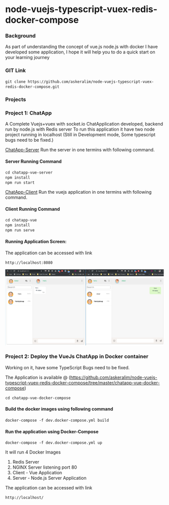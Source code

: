 # node-vuejs-typescript-vuex-redis-docker-compose
### Background
As part of understanding the concept of vue.js node.js with docker I have developed some application, I hope it will help you to do a quick start on your learning journey

### GIT Link
```
git clone https://github.com/askeralim/node-vuejs-typescript-vuex-redis-docker-compose.git
```
### Projects
### Project 1: ChatApp  
A Complete Vuejs+vuex with socket.io ChatApplication developed, backend run by node.js with Redis server
To run this application it have two node project running in localhost (Still in Development mode, Some typescript bugs need to be fixed.) 

[ChatApp-Server](https://github.com/askeralim/node-vuejs-typescript-vuex-redis-docker-compose/tree/master/chatapp-vue-server) 
Run the server in one termins with following command.
#### Server Running Command
```
cd chatapp-vue-server
npm install
npm run start
```
[ChatApp-Client](https://github.com/askeralim/node-vuejs-typescript-vuex-redis-docker-compose/tree/master/chatapp-vue) 
Run the vuejs application in one termins with following command.
#### Client Running Command
```
cd chatapp-vue
npm install
npm run serve
```
#### Running Application Screen:
The application can be accessed with link
```
http://localhost:8080
```
![Running Application Screen](https://github.com/askeralim/node-vuejs-typescript-vuex-redis-docker-compose/blob/master/Screen.JPG)
### Project 2: Deploy the VueJs ChatApp in Docker container
Working on it, have some TypeScript Bugs need to be fixed.

The Application is available @ (https://github.com/askeralim/node-vuejs-typescript-vuex-redis-docker-compose/tree/master/chatapp-vue-docker-compose)

```
cd chatapp-vue-docker-compose
```
#### Build the docker images using following command
```
docker-compose -f dev.docker-compose.yml build
```
#### Run the application using Docker-Compose
```
docker-compose -f dev.docker-compose.yml up
```
It will run 4 Docker Images
1. Redis Server
2. NGINX Server listening port 80
3. Client - Vue Application
4. Server - Node.js Server Application

The application can be accessed with link
```
http://localhost/
```

